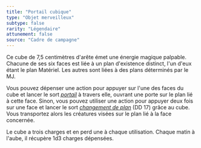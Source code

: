 ```yaml
---
title: "Portail cubique"
type: "Objet merveilleux"
subtype: false
rarity: "Légendaire"
attunement: false
source: "Cadre de campagne"
---
```

Ce cube de 7,5 centimètres d'arête émet une énergie magique palpable. Chacune de ses six faces est liée à un plan d'existence distinct, l'un d'eux étant le plan Matériel. Les autres sont liées à des plans déterminés par le MJ.

Vous pouvez dépenser une action pour appuyer sur l'une des faces du cube et lancer le sort [_portail_](/grimoire/portail) à travers elle, ouvrant une porte sur le plan lié à cette face. Sinon, vous pouvez utiliser une action pour appuyer deux fois sur une face et lancer le sort [_changement de plan_](/grimoire/changement-de-plan) (DD 17) grâce au cube. Vous transportez alors les créatures visées sur le plan lié à la face concernée.

Le cube a trois charges et en perd une à chaque utilisation. Chaque matin à l'aube, il récupère 1d3 charges dépensées.
